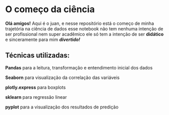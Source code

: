 # O começo da ciência

**Olá amigos!** Aqui é o juan, e nesse repositório está o começo de minha trajetória na ciência de dados
esse notebook não tem nenhuma intenção de ser profissional nem super acadêmico
ele só tem a intenção de ser **didático** e sinceramente para mim ***divertido!***

## Técnicas utilizadas:
**Pandas** para a leitura, transformação e entendimento inicial dos dados

**Seaborn** para visualização da correlação das variáveis

**plotly.express** para boxplots

**sklearn** para regressão linear

**pyplot** para a visualização dos resultados de predição

